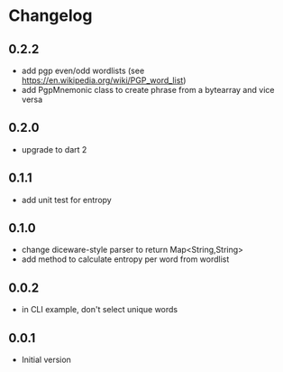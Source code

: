 # Changelog

## 0.2.2

- add pgp even/odd wordlists (see https://en.wikipedia.org/wiki/PGP_word_list)
- add PgpMnemonic class to create phrase from a bytearray and vice versa 

## 0.2.0 

- upgrade to dart 2

## 0.1.1

- add unit test for entropy

## 0.1.0 

- change diceware-style parser to return Map<String,String>
- add method to calculate entropy per word from wordlist 

## 0.0.2 

- in CLI example, don't select unique words

## 0.0.1

- Initial version
